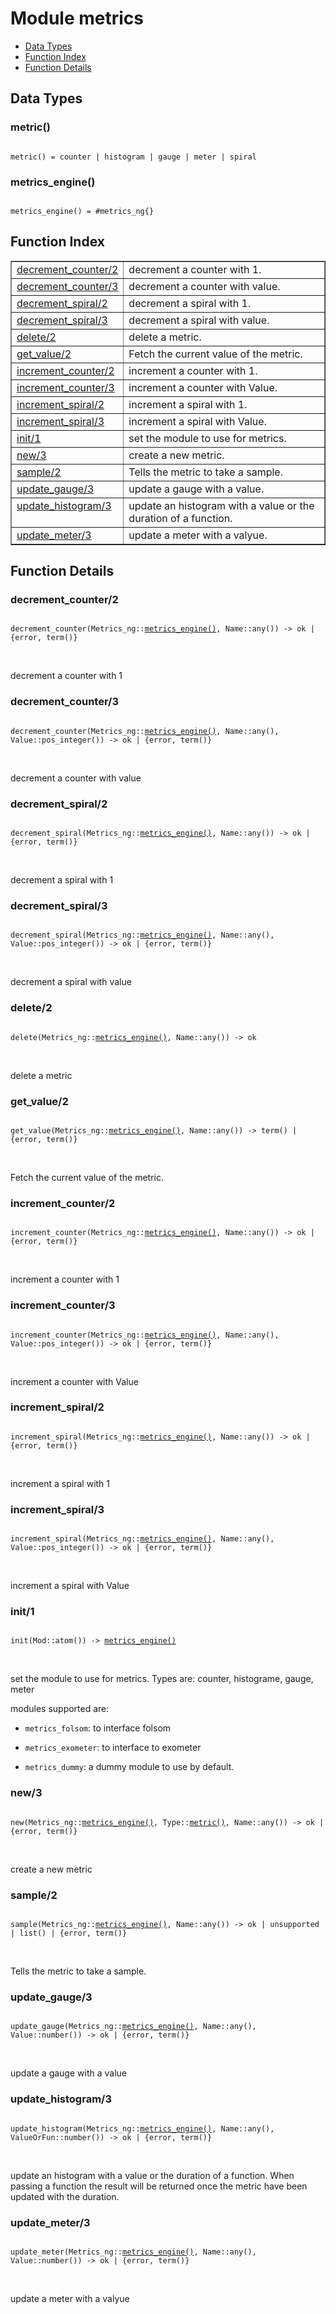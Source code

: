 

# Module metrics #
* [Data Types](#types)
* [Function Index](#index)
* [Function Details](#functions)

<a name="types"></a>

## Data Types ##




### <a name="type-metric">metric()</a> ###


<pre><code>
metric() = counter | histogram | gauge | meter | spiral
</code></pre>




### <a name="type-metrics_engine">metrics_engine()</a> ###


<pre><code>
metrics_engine() = #metrics_ng{}
</code></pre>

<a name="index"></a>

## Function Index ##


<table width="100%" border="1" cellspacing="0" cellpadding="2" summary="function index"><tr><td valign="top"><a href="#decrement_counter-2">decrement_counter/2</a></td><td>decrement a counter with 1.</td></tr><tr><td valign="top"><a href="#decrement_counter-3">decrement_counter/3</a></td><td>decrement a counter with value.</td></tr><tr><td valign="top"><a href="#decrement_spiral-2">decrement_spiral/2</a></td><td>decrement a spiral with 1.</td></tr><tr><td valign="top"><a href="#decrement_spiral-3">decrement_spiral/3</a></td><td>decrement a spiral with value.</td></tr><tr><td valign="top"><a href="#delete-2">delete/2</a></td><td>delete a metric.</td></tr><tr><td valign="top"><a href="#get_value-2">get_value/2</a></td><td>Fetch the current value of the metric.</td></tr><tr><td valign="top"><a href="#increment_counter-2">increment_counter/2</a></td><td>increment a counter with 1.</td></tr><tr><td valign="top"><a href="#increment_counter-3">increment_counter/3</a></td><td>increment a counter with Value.</td></tr><tr><td valign="top"><a href="#increment_spiral-2">increment_spiral/2</a></td><td>increment a spiral with 1.</td></tr><tr><td valign="top"><a href="#increment_spiral-3">increment_spiral/3</a></td><td>increment a spiral with Value.</td></tr><tr><td valign="top"><a href="#init-1">init/1</a></td><td>set the module to use for metrics.</td></tr><tr><td valign="top"><a href="#new-3">new/3</a></td><td>create a new metric.</td></tr><tr><td valign="top"><a href="#sample-2">sample/2</a></td><td>Tells the metric to take a sample.</td></tr><tr><td valign="top"><a href="#update_gauge-3">update_gauge/3</a></td><td>update a gauge with a value.</td></tr><tr><td valign="top"><a href="#update_histogram-3">update_histogram/3</a></td><td>update an histogram with a value or the duration of a function.</td></tr><tr><td valign="top"><a href="#update_meter-3">update_meter/3</a></td><td>update a meter with a valyue.</td></tr></table>


<a name="functions"></a>

## Function Details ##

<a name="decrement_counter-2"></a>

### decrement_counter/2 ###

<pre><code>
decrement_counter(Metrics_ng::<a href="#type-metrics_engine">metrics_engine()</a>, Name::any()) -&gt; ok | {error, term()}
</code></pre>
<br />

decrement a counter with 1

<a name="decrement_counter-3"></a>

### decrement_counter/3 ###

<pre><code>
decrement_counter(Metrics_ng::<a href="#type-metrics_engine">metrics_engine()</a>, Name::any(), Value::pos_integer()) -&gt; ok | {error, term()}
</code></pre>
<br />

decrement a counter with value

<a name="decrement_spiral-2"></a>

### decrement_spiral/2 ###

<pre><code>
decrement_spiral(Metrics_ng::<a href="#type-metrics_engine">metrics_engine()</a>, Name::any()) -&gt; ok | {error, term()}
</code></pre>
<br />

decrement a spiral with 1

<a name="decrement_spiral-3"></a>

### decrement_spiral/3 ###

<pre><code>
decrement_spiral(Metrics_ng::<a href="#type-metrics_engine">metrics_engine()</a>, Name::any(), Value::pos_integer()) -&gt; ok | {error, term()}
</code></pre>
<br />

decrement a spiral with value

<a name="delete-2"></a>

### delete/2 ###

<pre><code>
delete(Metrics_ng::<a href="#type-metrics_engine">metrics_engine()</a>, Name::any()) -&gt; ok
</code></pre>
<br />

delete a metric

<a name="get_value-2"></a>

### get_value/2 ###

<pre><code>
get_value(Metrics_ng::<a href="#type-metrics_engine">metrics_engine()</a>, Name::any()) -&gt; term() | {error, term()}
</code></pre>
<br />

Fetch the current value of the metric.

<a name="increment_counter-2"></a>

### increment_counter/2 ###

<pre><code>
increment_counter(Metrics_ng::<a href="#type-metrics_engine">metrics_engine()</a>, Name::any()) -&gt; ok | {error, term()}
</code></pre>
<br />

increment a counter with 1

<a name="increment_counter-3"></a>

### increment_counter/3 ###

<pre><code>
increment_counter(Metrics_ng::<a href="#type-metrics_engine">metrics_engine()</a>, Name::any(), Value::pos_integer()) -&gt; ok | {error, term()}
</code></pre>
<br />

increment a counter with Value

<a name="increment_spiral-2"></a>

### increment_spiral/2 ###

<pre><code>
increment_spiral(Metrics_ng::<a href="#type-metrics_engine">metrics_engine()</a>, Name::any()) -&gt; ok | {error, term()}
</code></pre>
<br />

increment a spiral with 1

<a name="increment_spiral-3"></a>

### increment_spiral/3 ###

<pre><code>
increment_spiral(Metrics_ng::<a href="#type-metrics_engine">metrics_engine()</a>, Name::any(), Value::pos_integer()) -&gt; ok | {error, term()}
</code></pre>
<br />

increment a spiral with Value

<a name="init-1"></a>

### init/1 ###

<pre><code>
init(Mod::atom()) -&gt; <a href="#type-metrics_engine">metrics_engine()</a>
</code></pre>
<br />

set the module to use for metrics.
Types are: counter, histograme, gauge, meter

modules supported are:

* `metrics_folsom`: to interface folsom

* `metrics_exometer`: to interface to exometer

* `metrics_dummy`: a dummy module to use by default.


<a name="new-3"></a>

### new/3 ###

<pre><code>
new(Metrics_ng::<a href="#type-metrics_engine">metrics_engine()</a>, Type::<a href="#type-metric">metric()</a>, Name::any()) -&gt; ok | {error, term()}
</code></pre>
<br />

create a new metric

<a name="sample-2"></a>

### sample/2 ###

<pre><code>
sample(Metrics_ng::<a href="#type-metrics_engine">metrics_engine()</a>, Name::any()) -&gt; ok | unsupported | list() | {error, term()}
</code></pre>
<br />

Tells the metric to take a sample.

<a name="update_gauge-3"></a>

### update_gauge/3 ###

<pre><code>
update_gauge(Metrics_ng::<a href="#type-metrics_engine">metrics_engine()</a>, Name::any(), Value::number()) -&gt; ok | {error, term()}
</code></pre>
<br />

update a gauge with a value

<a name="update_histogram-3"></a>

### update_histogram/3 ###

<pre><code>
update_histogram(Metrics_ng::<a href="#type-metrics_engine">metrics_engine()</a>, Name::any(), ValueOrFun::number()) -&gt; ok | {error, term()}
</code></pre>
<br />

update an histogram with a value or the duration of a function. When
passing a function the result will be returned once the metric have been
updated with the duration.

<a name="update_meter-3"></a>

### update_meter/3 ###

<pre><code>
update_meter(Metrics_ng::<a href="#type-metrics_engine">metrics_engine()</a>, Name::any(), Value::number()) -&gt; ok | {error, term()}
</code></pre>
<br />

update a meter with a valyue

